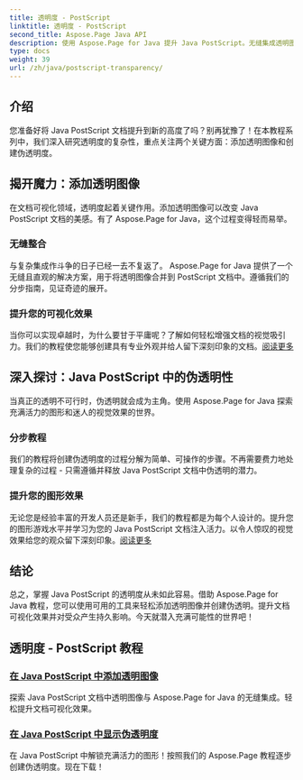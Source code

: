 ```yaml
---
title: 透明度 - PostScript
linktitle: 透明度 - PostScript
second_title: Aspose.Page Java API
description: 使用 Aspose.Page for Java 提升 Java PostScript。无缝集成透明图像并创建充满活力的伪透明度，以实现迷人的可视化效果。
type: docs
weight: 39
url: /zh/java/postscript-transparency/
---
```

## 介绍

您准备好将 Java PostScript 文档提升到新的高度了吗？别再犹豫了！在本教程系列中，我们深入研究透明度的复杂性，重点关注两个关键方面：添加透明图像和创建伪透明度。

## 揭开魔力：添加透明图像
在文档可视化领域，透明度起着关键作用。添加透明图像可以改变 Java PostScript 文档的美感。有了 Aspose.Page for Java，这个过程变得轻而易举。

### 无缝整合
与复杂集成作斗争的日子已经一去不复返了。 Aspose.Page for Java 提供了一个无缝且直观的解决方案，用于将透明图像合并到 PostScript 文档中。遵循我们的分步指南，见证奇迹的展开。 

### 提升您的可视化效果
当你可以实现卓越时，为什么要甘于平庸呢？了解如何轻松增强文档的视觉吸引力。我们的教程使您能够创建具有专业外观并给人留下深刻印象的文档。[阅读更多](./add-transparent-image/)

## 深入探讨：Java PostScript 中的伪透明性
当真正的透明不可行时，伪透明就会成为主角。使用 Aspose.Page for Java 探索充满活力的图形和迷人的视觉效果的世界。

### 分步教程
我们的教程将创建伪透明度的过程分解为简单、可操作的步骤。不再需要费力地处理复杂的过程 - 只需遵循并释放 Java PostScript 文档中伪透明的潜力。

### 提升您的图形效果
无论您是经验丰富的开发人员还是新手，我们的教程都是为每个人设计的。提升您的图形游戏水平并学习为您的 Java PostScript 文档注入活力。以令人惊叹的视觉效果给您的观众留下深刻印象。[阅读更多](./show-pseudo-transparency/)

## 结论
总之，掌握 Java PostScript 的透明度从未如此容易。借助 Aspose.Page for Java 教程，您可以使用可用的工具来轻松添加透明图像并创建伪透明。提升文档可视化效果并对受众产生持久影响。今天就潜入充满可能性的世界吧！
## 透明度 - PostScript 教程
### [在 Java PostScript 中添加透明图像](./add-transparent-image/)
探索 Java PostScript 文档中透明图像与 Aspose.Page for Java 的无缝集成。轻松提升文档可视化效果。
### [在 Java PostScript 中显示伪透明度](./show-pseudo-transparency/)
在 Java PostScript 中解锁充满活力的图形！按照我们的 Aspose.Page 教程逐步创建伪透明度。现在下载！